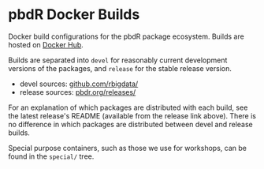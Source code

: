 # pbdR Docker Builds

Docker build configurations for the pbdR package ecosystem.  Builds are hosted on [Docker Hub](https://hub.docker.com/u/rbigdata/).

Builds are separated into `devel` for reasonably current development versions of the packages, and `release` for the stable release version.

* devel sources: [github.com/rbigdata/](https://github.com/rbigdata/)
* release sources: [pbdr.org/releases/](https://pbdr.org/releases/)

For an explanation of which packages are distributed with each build, see the latest release's README (available from the release link above). There is no difference in which packages are distributed between devel and release builds.

Special purpose containers, such as those we use for workshops, can be found in the `special/` tree.

